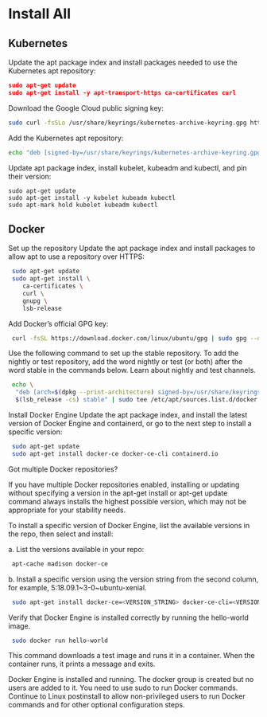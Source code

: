 # Install All

## Kubernetes

Update the apt package index and install packages needed to use the Kubernetes apt repository:

```json
sudo apt-get update
sudo apt-get install -y apt-transport-https ca-certificates curl
```

Download the Google Cloud public signing key:

```bash
sudo curl -fsSLo /usr/share/keyrings/kubernetes-archive-keyring.gpg https://packages.cloud.google.com/apt/doc/apt-key.gpg
```

Add the Kubernetes apt repository:

```bash
echo "deb [signed-by=/usr/share/keyrings/kubernetes-archive-keyring.gpg] https://apt.kubernetes.io/ kubernetes-xenial main" | sudo tee /etc/apt/sources.list.d/kubernetes.list
```

Update apt package index, install kubelet, kubeadm and kubectl, and pin their version:

```basg
sudo apt-get update
sudo apt-get install -y kubelet kubeadm kubectl
sudo apt-mark hold kubelet kubeadm kubectl
```

## Docker

Set up the repository
Update the apt package index and install packages to allow apt to use a repository over HTTPS:

```bash
 sudo apt-get update
 sudo apt-get install \
    ca-certificates \
    curl \
    gnupg \
    lsb-release
  ```

Add Docker’s official GPG key:

```bash
 curl -fsSL https://download.docker.com/linux/ubuntu/gpg | sudo gpg --dearmor -o /usr/share/keyrings/docker-archive-keyring.gpg
 ```

Use the following command to set up the stable repository. To add the nightly or test repository, add the word nightly or test (or both) after the word stable in the commands below. Learn about nightly and test channels.

```bash
 echo \
  "deb [arch=$(dpkg --print-architecture) signed-by=/usr/share/keyrings/docker-archive-keyring.gpg] https://download.docker.com/linux/ubuntu \
  $(lsb_release -cs) stable" | sudo tee /etc/apt/sources.list.d/docker.list > /dev/null
```

Install Docker Engine
Update the apt package index, and install the latest version of Docker Engine and containerd, or go to the next step to install a specific version:

```bash
 sudo apt-get update
 sudo apt-get install docker-ce docker-ce-cli containerd.io
 ```

Got multiple Docker repositories?

If you have multiple Docker repositories enabled, installing or updating without specifying a version in the apt-get install or apt-get update command always installs the highest possible version, which may not be appropriate for your stability needs.

To install a specific version of Docker Engine, list the available versions in the repo, then select and install:

a. List the versions available in your repo:

```bash
 apt-cache madison docker-ce
 ```

b. Install a specific version using the version string from the second column, for example, 5:18.09.1~3-0~ubuntu-xenial.

```bash
 sudo apt-get install docker-ce=<VERSION_STRING> docker-ce-cli=<VERSION_STRING> containerd.io
 ```

Verify that Docker Engine is installed correctly by running the hello-world image.

```bash
 sudo docker run hello-world
 ```

This command downloads a test image and runs it in a container. When the container runs, it prints a message and exits.

Docker Engine is installed and running. The docker group is created but no users are added to it. You need to use sudo to run Docker commands. Continue to Linux postinstall to allow non-privileged users to run Docker commands and for other optional configuration steps.
